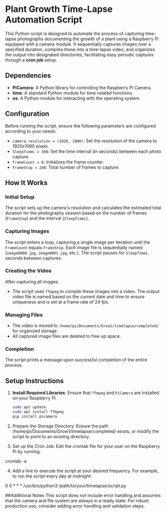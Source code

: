 # Plant Growth Time-Lapse Automation Script

This Python script is designed to automate the process of capturing time-lapse photographs documenting the growth of a plant using a Raspberry Pi equipped with a camera module. It sequentially captures images over a specified duration, compiles these into a time-lapse video, and organizes the output into designated directories, facilitating easy periodic captures through a **cron job** setup.

## Dependencies

- **PiCamera**: A Python library for controlling the Raspberry Pi Camera.
- **time**: A standard Python module for time-related functions.
- **os**: A Python module for interacting with the operating system.

## Configuration

Before running the script, ensure the following parameters are configured according to your needs:

- `camera.resolution = (1920, 1080)`: Set the resolution of the camera to 1920x1080 pixels.
- `SleepTimeL = 300`: Set the time interval (in seconds) between each photo capture.
- `FrameCount = 0`: Initializes the frame counter.
- `FrameStop = 240`: Total number of frames to capture.

## How It Works

### Initial Setup
The script sets up the camera's resolution and calculates the estimated total duration for the photography session based on the number of frames (`FrameStop`) and the interval (`SleepTimeL`).

### Capturing Images
The script enters a loop, capturing a single image per iteration until the `FrameCount` equals `FrameStop`. Each image file is sequentially named (`image0000.jpg`, `image0001.jpg`, etc.). The script pauses for `SleepTimeL` seconds between captures.

### Creating the Video
After capturing all images:
- The script uses `ffmpeg` to compile these images into a video. The output video file is named based on the current date and time to ensure uniqueness and is set at a frame rate of 24 fps.

### Managing Files
- The video is moved to `/home/pi/Documents/Grow1/timelapse/completed/` for organized storage.
- All captured image files are deleted to free up space.

### Completion
The script prints a message upon successful completion of the entire process.

## Setup Instructions

1. **Install Required Libraries**: Ensure that `ffmpeg` and `PiCamera` are installed on your Raspberry Pi.
   ```bash
   sudo apt update
   sudo apt install ffmpeg
   pip install picamera


2. Prepare the Storage Directory: Ensure the path /home/pi/Documents/Grow1/timelapse/completed/ exists, or modify the script to point to an existing directory.

3. Set up the Cron Job:
Edit the crontab file for your user on the Raspberry Pi by running:

crontab -e

4. Add a line to execute the script at your desired frequency. For example, to run the script every day at midnight:

0 0 * * * /usr/bin/python3 /path/to/your/timelapse/script.py


##Additional Notes
This script does not include error handling and assumes that the camera and file system are always in a ready state. For robust production use, consider adding error handling and validation steps.
